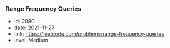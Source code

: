 ### Range Frequency Queries

* id: 2080
* date: 2021-11-27
* link: https://leetcode.com/problems/range-frequency-queries
* level: Medium
